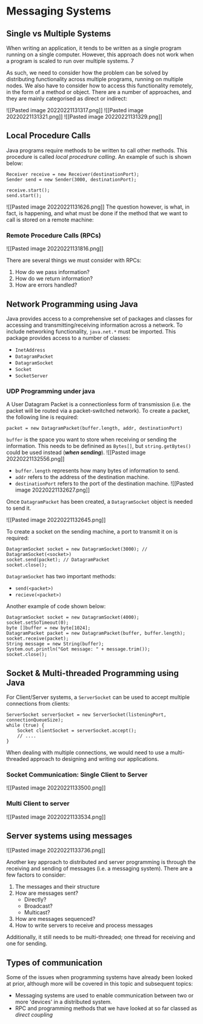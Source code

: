 # Messaging Systems

## Single vs Multiple Systems

When writing an application, it tends to be written as a single program running on a single computer. However, this approach does not work when a program is scaled to run over multiple systems. 7

As such, we need to consider how the problem can be solved by distributing functionality across multiple programs, running on multiple nodes.  We also have to consider how to access this functionality remotely, in the form of a method or object. There are a number of approaches, and they are mainly categorised as direct or indirect:

![[Pasted image 20220221131317.png]]
![[Pasted image 20220221131321.png]]
![[Pasted image 20220221131329.png]]

## Local Procedure Calls

Java programs require methods to be written to call other methods. This procedure is called *local procedrure calling*. An example of such is shown below:

```
Receiver receive = new Receiver(destinationPort);
Sender send = new Sender(3000, destinationPort);

receive.start();
send.start();
```
![[Pasted image 20220221131626.png]]
The question however, is what, in fact, is happening, and what must be done if the method that we want to call is stored on a remote machine:

### Remote Procedure Calls (RPCs)

![[Pasted image 20220221131816.png]]

There are several things we must consider with RPCs:
1) How do we pass information?
2) How do we return information?
3) How are errors handled?

## Network Programming using Java

Java provides access to a comprehensive set of packages and classes for accessing and transmitting/receiving information across a network. To include networking functionality, `java.net.*` must be imported. This package provides access to a number of classes:
- `InetAddress`
- `DatagramPacket`
- `DatagramSocket`
- `Socket`
- `SocketServer`

### UDP Programming under java

A User Datagram Packet is a connectionless form of transmission (i.e. the packet will be routed via a packet-switched network). To create a packet, the following line is required:

`packet = new DatagramPacket(buffer.length, addr, destinationPort)`

`buffer` is the space you want to store when receiving or sending the information. This needs to be definined as `Bytes[]`, but `string.getBytes()` could be used instead (***when sending***).
![[Pasted image 20220221132556.png]]

- `buffer.length` represents how many bytes of information to send.
- `addr` refers to the address of the destination machine.
- `destinationPort` refers to the port of the destination machine.
![[Pasted image 20220221132627.png]]

Once `DatagramPacket` has been created, a `DatagramSocket` object is needed to send it.

![[Pasted image 20220221132645.png]]

To create a socket on the sending machine, a port to transmit it on is required:
```
DatagramSocket socket = new DatagramSocket(3000); // DatagramSocket(<socket>)
socket.send(packet); // DatagramPacket
socket.close();
```

`DatagramSocket` has two important methods:
- `send(<packet>)`
- `recieve(<packet>)`

Another example of code shown below:
```
DatagramSocket socket = new DatagramSocket(4000);
socket.setSoTimeout(0);
byte []buffer = new byte[1024];
DatagramPacket packet = new DatagramPacket(buffer, buffer.length);
socket.receive(packet);
String message = new String(buffer);
System.out.println("Got message: " + message.trim());
socket.close();
```

## Socket & Multi-threaded Programming using Java

For Client/Server systems, a `ServerSocket` can be used to accept multiple connections from clients:

```
ServerSocket serverSocket = new ServerSocket(listeningPort, connectionQueueSize);
while (true) {
	Socket clientSocket = serverSocket.accept();
	// ....
}
```

When dealing with multiple connections, we would need to use a multi-threaded approach to designing and writing our applications.

### Socket Communication: Single Client to Server

![[Pasted image 20220221133500.png]]

### Multi Client to server
![[Pasted image 20220221133534.png]]

## Server systems using messages
![[Pasted image 20220221133736.png]]

Another key approach to distributed and server programming is through the receiving and sending of messages (i.e. a messaging system). There are a few factors to consider:
1) The messages and their structure
2) How are messages sent?
	- Directly?
	- Broadcast?
	- Multicast?
3) How are messages sequenced?
4) How to write servers to receive and process messages

Additionally, it still needs to be multi-threaded; one thread for receiving and one for sending.

## Types of communication

Some of the issues when programming systems have already been looked at prior, although more will be covered in this topic and subsequent topics:

- Messaging systems are used to enable communication between two or more 'devices' in a distributed system.
- RPC and programming methods that we have looked at so far classed as *direct coupling*